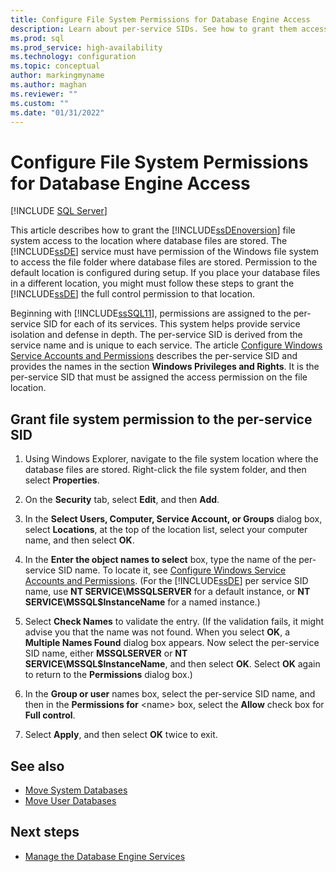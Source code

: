 ```yaml
---
title: Configure File System Permissions for Database Engine Access
description: Learn about per-service SIDs. See how to grant them access permission to the database file location so that the Database Engine can access the database files.
ms.prod: sql
ms.prod_service: high-availability
ms.technology: configuration
ms.topic: conceptual
author: markingmyname
ms.author: maghan
ms.reviewer: ""
ms.custom: ""
ms.date: "01/31/2022"
---
```


# Configure File System Permissions for Database Engine Access
 [!INCLUDE [SQL Server](../../includes/applies-to-version/sqlserver.md)]

  This article describes how to grant the [!INCLUDE[ssDEnoversion](../../includes/ssdenoversion-md.md)] file system access to the location where database files are stored. The [!INCLUDE[ssDE](../../includes/ssde-md.md)] service must have permission of the Windows file system to access the file folder where database files are stored. Permission to the default location is configured during setup. If you place your database files in a different location, you might must follow these steps to grant the [!INCLUDE[ssDE](../../includes/ssde-md.md)] the full control permission to that location.  
  
 Beginning with [!INCLUDE[ssSQL11](../../includes/sssql11-md.md)], permissions are assigned to the per-service SID for each of its services. This system helps provide service isolation and defense in depth. The per-service SID is derived from the service name and is unique to each service. The article [Configure Windows Service Accounts and Permissions](../../database-engine/configure-windows/configure-windows-service-accounts-and-permissions.md) describes the per-service SID and provides the names in the section **Windows Privileges and Rights**. It is the per-service SID that must be assigned the access permission on the file location.  
  
## Grant file system permission to the per-service SID  
  
1.  Using Windows Explorer, navigate to the file system location where the database files are stored. Right-click the file system folder, and then select **Properties**.  
  
2.  On the **Security** tab, select **Edit**, and then **Add**.  
  
3.  In the **Select Users, Computer, Service Account, or Groups** dialog box, select **Locations**, at the top of the location list, select your computer name, and then select **OK**.  
  
4.  In the **Enter the object names to select** box, type the name of the per-service SID name. To locate it, see [Configure Windows Service Accounts and Permissions](../../database-engine/configure-windows/configure-windows-service-accounts-and-permissions.md). (For the [!INCLUDE[ssDE](../../includes/ssde-md.md)] per service SID name, use **NT SERVICE\MSSQLSERVER** for a default instance, or **NT SERVICE\MSSQL$InstanceName** for a named instance.)  
  
5.  Select **Check Names** to validate the entry. (If the validation fails, it might advise you that the name was not found. When you select **OK**, a **Multiple Names Found** dialog box appears. Now select the per-service SID name, either **MSSQLSERVER** or **NT SERVICE\MSSQL$InstanceName**, and then select **OK**. Select **OK** again to return to the **Permissions** dialog box.)   

6.  In the **Group or user** names box, select the per-service SID name, and then in the **Permissions for** \<name> box, select the **Allow** check box for **Full control**.  
  
7. Select **Apply**, and then select **OK** twice to exit.  
  
## See also

- [Move System Databases](../../relational-databases/databases/move-system-databases.md)   
- [Move User Databases](../../relational-databases/databases/move-user-databases.md)  

## Next steps

- [Manage the Database Engine Services](../../database-engine/configure-windows/manage-the-database-engine-services.md)   
